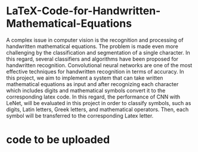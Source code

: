 # LaTeX-Code-for-Handwritten-Mathematical-Equations

A complex issue in computer vision is the recognition and processing of handwritten mathematical equations. The problem is
made even more challenging by the classification and segmentation of a single character. In this regard, several classifiers and algorithms
have been proposed for handwritten recognition. Convolutional neural networks are one of the most effective techniques for handwritten
recognition in terms of accuracy. In this project, we aim to implement a system that can take written mathematical equations as input and
after recognizing each character which includes digits and mathematical symbols convert it to the corresponding latex code. In this regard,
the performance of CNN with LeNet, will be evaluated in this project in order to classify symbols, such as digits, Latin letters, Greek
letters, and mathematical operators. Then, each symbol will be transferred to the corresponding Latex letter.


# code to be uploaded
